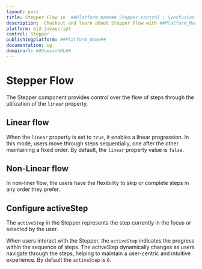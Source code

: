 ```yaml
---
layout: post
title: Stepper Flow in  ##Platform_Name## Stepper control | Syncfusion
description:  Checkout and learn about Stepper Flow with ##Platform_Name## Stepper control of Syncfusion Essential JS 2 and more details.
platform: ej2-javascript
control: Stepper
publishingplatform: ##Platform_Name##
documentation: ug
domainurl: ##DomainURL##
---
```


# Stepper Flow

The Stepper component provides control over the flow of steps through the utilization of the `linear` property.

## Linear flow

When the `linear` property is set to `true`, it enables a linear progression. In this mode, users move through steps sequentially, one after the other maintaining a fixed order. By default, the `linear` property value is `false`.

## Non-Linear flow

In non-liner flow, the users have the flexibility to skip or complete steps in any order they prefer.

## Configure activeStep

The `activeStep` in the Stepper represents the step currently in the focus or selected by the user.

When users interact with the Stepper, the `activeStep` indicates the progress within the sequence of steps. The activeStep dynamically changes as users navigate through the steps, helping to maintain a user-centric and intuitive experience. By default the `activeStep` is `0`.
